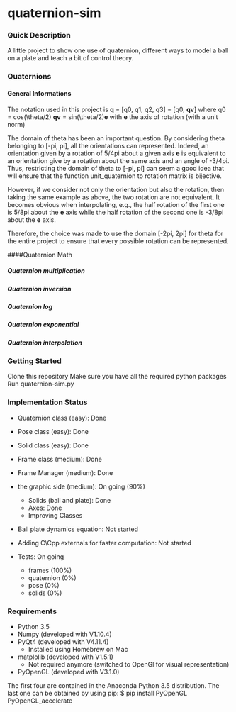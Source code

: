# quaternion-sim
### Quick Description
A little project to show one use of quaternion, different ways to model 
a ball on a plate and teach a bit of control theory.

### Quaternions
#### General Informations
The notation used in this project is 
**q** = [q0, q1, q2, q3] = [q0, **qv**]
where 
q0 = cos(\theta/2)
**qv** = sin(\theta/2)**e**
with **e** the axis of rotation (with a unit norm)

The domain of theta has been an important question.
By considering theta belonging to [-pi, pi], all the orientations
can represented. Indeed, an orientation given by a rotation of 5/4pi 
about a given axis **e** is equivalent to an orientation give by a
rotation about the same axis and an angle of -3/4pi. 
Thus, restricting the domain of theta to [-pi, pi] can seem a good idea 
that will ensure that the function unit_quaternion to rotation matrix
is bijective.

However, if we consider not only the orientation but also the rotation, 
then taking the same example as above, the two rotation are not 
equivalent. It becomes obvious when interpolating, e.g., the half
rotation of the first one is 5/8pi about the **e** axis while the half 
rotation of the second one is -3/8pi about the **e** axis.

Therefore, the choice was made to use the domain [-2pi, 2pi] for theta 
for the entire project to ensure that every possible rotation can be 
represented.

####Quaternion Math
##### Quaternion multiplication

##### Quaternion inversion 
 
##### Quaternion log

##### Quaternion exponential

##### Quaternion interpolation


### Getting Started
Clone this repository
Make sure you have all the required python packages
Run quaternion-sim.py

### Implementation Status 
- Quaternion class (easy): Done
- Pose class (easy): Done
- Solid class (easy): Done
- Frame class (medium): Done
- Frame Manager (medium): Done
- the graphic side (medium): On going (90%)
    - Solids (ball and plate): Done
    - Axes: Done
    - Improving Classes
- Ball plate dynamics equation: Not started 

- Adding C\Cpp externals for faster computation: Not started

- Tests: On going
    - frames (100%)
    - quaternion (0%)
    - pose (0%)
    - solids (0%)
    

### Requirements
- Python 3.5
- Numpy (developed with V1.10.4)
- PyQt4 (developed with V4.11.4) 
    - Installed using Homebrew on Mac
- matplolib (developed with V1.5.1)
    - Not required anymore (switched to OpenGl for 
      visual representation) 
- PyOpenGL (developed with V3.1.0)

The first four are contained in the Anaconda Python 3.5 distribution.
The last one can be obtained by using pip: 
$ pip install PyOpenGL PyOpenGL_accelerate